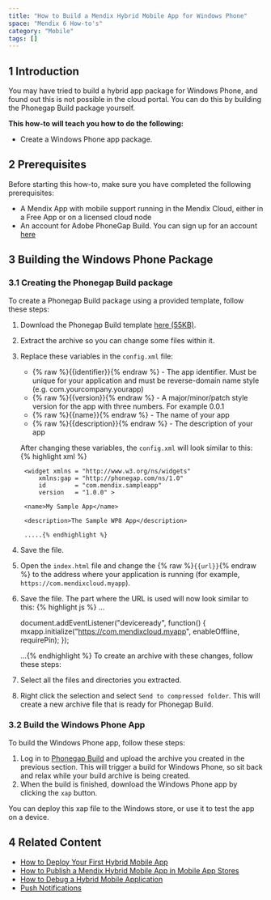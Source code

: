 ```yaml
---
title: "How to Build a Mendix Hybrid Mobile App for Windows Phone"
space: "Mendix 6 How-to's"
category: "Mobile"
tags: []
---
```


## 1 Introduction

You may have tried to build a hybrid app package for Windows Phone, and found out this is not possible in the cloud portal. You can do this by building the Phonegap Build package yourself.

**This how-to will teach you how to do the following:**

* Create a Windows Phone app package.

## 2 Prerequisites

Before starting this how-to, make sure you have completed the following prerequisites:

* A Mendix App with mobile support running in the Mendix Cloud, either in a Free App or on a licensed cloud node
* An account for Adobe PhoneGap Build. You can sign up for an account [here](https://build.phonegap.com/plans)

## 3 Building the Windows Phone Package

### 3.1 Creating the Phonegap Build package

To create a Phonegap Build package using a provided template, follow these steps:

1. Download the Phonegap Build template [here (55KB)](./attachments/wp8_phonegap_build_template.zip).
2. Extract the archive so you can change some files within it. <br>
3. Replace these variables in the `config.xml` file:
    * {% raw %}{{identifier}}{% endraw %} - The app identifier. Must be unique for your application and must be reverse-domain name style (e.g. com.yourcompany.yourapp)
    * {% raw %}{{version}}{% endraw %} - A major/minor/patch style version for the app with three numbers. For example 0.0.1
    * {% raw %}{{name}}{% endraw %} - The name of your app
    * {% raw %}{{description}}{% endraw %} - The description of your app

    After changing these variables, the `config.xml` will look similar to this:
    {% highlight xml %}
    <?xml version="1.0" encoding="UTF-8" ?>
        <widget xmlns = "http://www.w3.org/ns/widgets"
            xmlns:gap = "http://phonegap.com/ns/1.0"
            id        = "com.mendix.sampleapp"
            version   = "1.0.0" >

        <name>My Sample App</name>

        <description>The Sample WP8 App</description>

        .....{% endhighlight %}
4. Save the file.
5. Open the `index.html` file and change the {% raw %}`{{url}}`{% endraw %} to the address where your application is
running (for example, `https://com.mendixcloud.myapp`).
6. Save the file. The part where the URL is used will now look similar to this:
    {% highlight js %}
    ...

    document.addEventListener("deviceready", function() {
        mxapp.initialize("https://com.mendixcloud.myapp", enableOffline, requirePin);
    });

    ...{% endhighlight %}
To create an archive with these changes, follow these steps:

1. Select all the files and directories you extracted.
2. Right click the selection and select `Send to compressed folder`. This will create a new archive file that is ready for Phonegap Build.

### 3.2 Build the Windows Phone App

To build the Windows Phone app, follow these steps:

1. Log in to [Phonegap Build](https://build.phonegap.com/) and upload the archive you created in the previous section. This will trigger a build for Windows Phone, so sit back and relax while your build archive is being created.
2. When the build is finished, download the Windows Phone app by clicking the `xap` button.

You can deploy this xap file to the Windows store, or use it to test the app on a device.

## 4 Related Content
* [How to Deploy Your First Hybrid Mobile App](deploy-your-first-hybrid-mobile-app)
* [How to Publish a Mendix Hybrid Mobile App in Mobile App Stores](publishing-a-mendix-hybrid-mobile-app-in-mobile-app-stores)
* [How to Debug a Hybrid Mobile Application](debug-a-hybrid-mobile-application)
* [Push Notifications](push-notifications)
